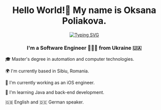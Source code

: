 <h1 align="center"> Hello World!👋 My name is Oksana Poliakova.</h1>

<div style="text-align: center;">
  <a href="https://git.io/typing-svg" style="display: inline-block; text-align: center;">
    <img src="https://readme-typing-svg.herokuapp.com?font=Fira+Code&size=20&pause=1000&repeat=false&width=650&lines=I'm+a+Software+Engineer+%F0%9F%91%A9%F0%9F%8F%BC%E2%80%8D%F0%9F%92%BB+from+Ukraine+%F0%9F%87%BA%F0%9F%87%A6+" alt="Typing SVG" />
  </a>
</div>



<h3 align="center">I'm a Software Engineer 👩🏼‍💻 from Ukraine 🇺🇦 </h3>

<p> 🎓 Master's degree in automation and computer technologies.
<p> 🌍 I'm currently based in Sibiu, Romania.
<p> 🚀 I'm currently working as an iOS engineer.
<p> 🧠 I'm learning Java and back-end development.
<p> 🇬🇧 English and 🇩🇪 German speaker.

<!---
oksana-poliakova/oksana-poliakova is a ✨ special ✨ repository because its `README.md` (this file) appears on your GitHub profile.
You can click the Preview link to take a look at your changes.
--->
